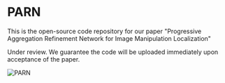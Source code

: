 # PARN
This is the open-source code repository for our paper "Progressive Aggregation Refinement Network for Image Manipulation Localization"

Under review. We guarantee the code will be uploaded immediately upon acceptance of the paper.

![PARN](https://github.com/ningnbai/PARN/assets/106603827/6964d8db-a962-4060-a9c6-53cc76b8473b)
